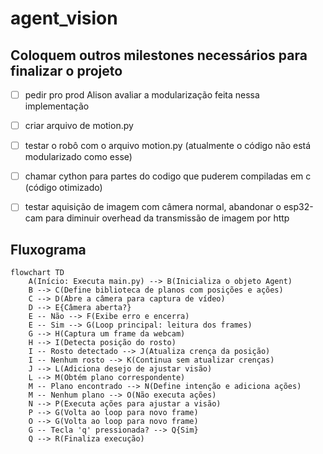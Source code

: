 # agent_vision
## Coloquem outros milestones necessários para finalizar o projeto

- [ ] pedir pro prod Alison avaliar a modularização feita nessa implementação

- [ ] criar arquivo de motion.py

- [ ] testar o robô com o arquivo motion.py (atualmente o código não está modularizado como esse)

- [ ] chamar cython para partes do codigo que puderem compiladas em c (código otimizado)

- [ ] testar aquisição de imagem com câmera normal, abandonar o esp32-cam para diminuir overhead da transmissão de imagem por http

## Fluxograma

```mermaid
flowchart TD
    A(Início: Executa main.py) --> B(Inicializa o objeto Agent)
    B --> C(Define biblioteca de planos com posições e ações)
    C --> D(Abre a câmera para captura de vídeo)
    D --> E{Câmera aberta?}
    E -- Não --> F(Exibe erro e encerra)
    E -- Sim --> G(Loop principal: leitura dos frames)
    G --> H(Captura um frame da webcam)
    H --> I(Detecta posição do rosto)
    I -- Rosto detectado --> J(Atualiza crença da posição)
    I -- Nenhum rosto --> K(Continua sem atualizar crenças)
    J --> L(Adiciona desejo de ajustar visão)
    L --> M(Obtém plano correspondente)
    M -- Plano encontrado --> N(Define intenção e adiciona ações)
    M -- Nenhum plano --> O(Não executa ações)
    N --> P(Executa ações para ajustar a visão)
    P --> G(Volta ao loop para novo frame)
    O --> G(Volta ao loop para novo frame)
    G -- Tecla 'q' pressionada? --> Q{Sim}
    Q --> R(Finaliza execução)
```